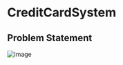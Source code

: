 # CreditCardSystem

## Problem Statement 
![image](https://github.com/Jeysiva-apjs/CreditCardSystem/assets/126048586/44d1441e-da60-4188-bcd4-a907d79eeaac)
